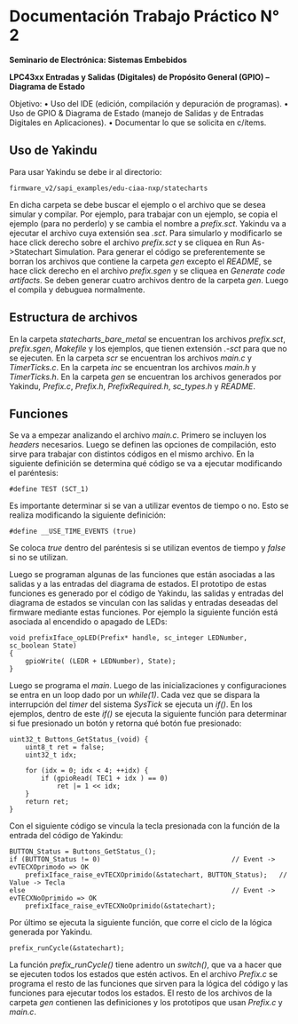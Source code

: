 # Documentación Trabajo Práctico N° 2

**Seminario de Electrónica: Sistemas Embebidos**

**LPC43xx Entradas y Salidas (Digitales) de Propósito General (GPIO) – Diagrama de Estado**

Objetivo:
• Uso del IDE (edición, compilación y depuración de programas).
• Uso de GPIO & Diagrama de Estado (manejo de Salidas y de Entradas Digitales en Aplicaciones).
• Documentar lo que se solicita en c/ítems.

## Uso de Yakindu

Para usar Yakindu se debe ir al directorio:

	firmware_v2/sapi_examples/edu-ciaa-nxp/statecharts

En dicha carpeta se debe buscar el ejemplo o el archivo que se desea simular y compilar. Por ejemplo, para trabajar con un ejemplo, se copia el ejemplo (para no perderlo) y se cambia el nombre a _prefix.sct_. Yakindu va a ejecutar el archivo cuya extensión sea _.sct_. Para simularlo y modificarlo se hace click derecho sobre el archivo _prefix.sct_ y se cliquea en Run As->Statechart Simulation. Para generar el código se preferentemente se borran los archivos que contiene la carpeta _gen_ excepto el _README_, se hace click derecho en el archivo _prefix.sgen_ y se cliquea en _Generate code artifacts_. Se deben generar cuatro archivos dentro de la carpeta _gen_. Luego el compila y debuguea normalmente.

## Estructura de archivos

En la carpeta _statecharts_bare_metal_ se encuentran los archivos _prefix.sct_, _prefix.sgen_, _Makefile_ y los ejemplos, que tienen extensión _.-sct_ para que no se ejecuten.
En la carpeta _scr_ se encuentran los archivos _main.c_ y _TimerTicks.c_. En la carpeta _inc_ se encuentran los archivos _main.h_ y _TimerTicks.h_. En la carpeta _gen_ se encuentran los archivos generados por Yakindu, _Prefix.c_, _Prefix.h_, _PrefixRequired.h_, _sc_types.h_ y _README_.

## Funciones

Se va a empezar analizando el archivo _main.c_. Primero se incluyen los _headers_ necesarios. Luego se definen las opciones de compilación, esto sirve para trabajar con distintos códigos en el mismo archivo. En la siguiente definición se determina qué código se va a ejecutar modificando el paréntesis:

	#define TEST (SCT_1)

Es importante determinar si se van a utilizar eventos de tiempo o no. Esto se realiza modificando la siguiente definición:

	#define __USE_TIME_EVENTS (true)
Se coloca _true_ dentro del paréntesis si se utilizan eventos de tiempo y _false_ si no se utilizan.

Luego se programan algunas de las funciones que están asociadas a las salidas y a las entradas del diagrama de estados. El prototipo de estas funciones es generado por el código de Yakindu, las salidas y entradas del diagrama de estados se vinculan con las salidas y entradas deseadas del firmware mediante estas funciones. Por ejemplo la siguiente función está asociada al encendido o apagado de LEDs:

	void prefixIface_opLED(Prefix* handle, sc_integer LEDNumber, sc_boolean State)
	{
		gpioWrite( (LEDR + LEDNumber), State);
	}

Luego se programa el _main_. Luego de las inicializaciones y configuraciones se entra en un loop dado por un _while(1)_. Cada vez que se dispara la interrupción del _timer_ del sistema _SysTick_ se ejecuta un _if()_. En los ejemplos, dentro de este _if()_ se ejecuta la siguiente función para determinar si fue presionado un botón y retorna qué botón fue presionado:

	uint32_t Buttons_GetStatus_(void) {
		uint8_t ret = false;
		uint32_t idx;

		for (idx = 0; idx < 4; ++idx) {
			if (gpioRead( TEC1 + idx ) == 0)
				ret |= 1 << idx;
		}
		return ret;
	}
Con el siguiente código se vincula la tecla presionada con la función de la entrada del código de Yakindu:

	BUTTON_Status = Buttons_GetStatus_();
	if (BUTTON_Status != 0)									// Event -> evTECXOprimodo => OK
		prefixIface_raise_evTECXOprimido(&statechart, BUTTON_Status);	// Value -> Tecla
	else													// Event -> evTECXNoOprimido => OK
		prefixIface_raise_evTECXNoOprimido(&statechart);

Por último se ejecuta la siguiente función, que corre el ciclo de la lógica generada por Yakindu.

	prefix_runCycle(&statechart);	

La función _prefix_runCycle()_ tiene adentro un _switch()_, que va a hacer que se ejecuten todos los estados que estén activos. En el archivo _Prefix.c_ se programa el resto de las funciones que sirven para la lógica del código y las funciones para ejecutar todos los estados. El resto de los archivos de la carpeta _gen_ contienen las definiciones y los prototipos que usan _Prefix.c_ y _main.c_.
